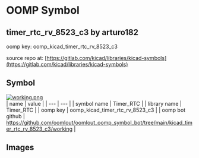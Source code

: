 # OOMP Symbol  
## timer_rtc_rv_8523_c3  by arturo182  
  
oomp key: oomp_kicad_timer_rtc_rv_8523_c3  
  
source repo at: [https://gitlab.com/kicad/libraries/kicad-symbols](https://gitlab.com/kicad/libraries/kicad-symbols)  
## Symbol  
  
[![working.png](working_600.png)](working.png)  
| name | value | 
| --- | --- | 
| symbol name | Timer_RTC | 
| library name | Timer_RTC | 
| oomp key | oomp_kicad_timer_rtc_rv_8523_c3 | 
| oomp bot github | https://github.com/oomlout/oomlout_oomp_symbol_bot/tree/main/kicad_timer_rtc_rv_8523_c3/working | 
## Images  
